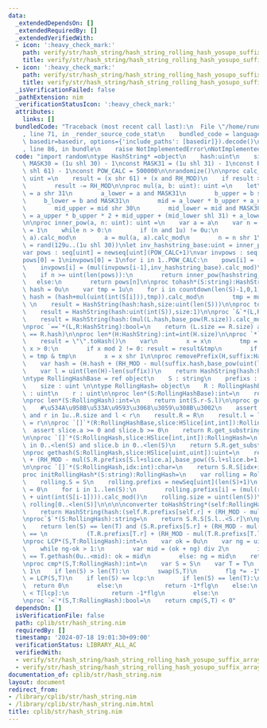 ```yaml
---
data:
  _extendedDependsOn: []
  _extendedRequiredBy: []
  _extendedVerifiedWith:
  - icon: ':heavy_check_mark:'
    path: verify/str/hash_string/hash_string_rolling_hash_yosupo_suffix_array_test.nim
    title: verify/str/hash_string/hash_string_rolling_hash_yosupo_suffix_array_test.nim
  - icon: ':heavy_check_mark:'
    path: verify/str/hash_string/hash_string_rolling_hash_yosupo_suffix_array_test.nim
    title: verify/str/hash_string/hash_string_rolling_hash_yosupo_suffix_array_test.nim
  _isVerificationFailed: false
  _pathExtension: nim
  _verificationStatusIcon: ':heavy_check_mark:'
  attributes:
    links: []
  bundledCode: "Traceback (most recent call last):\n  File \"/home/runner/.local/lib/python3.10/site-packages/onlinejudge_verify/documentation/build.py\"\
    , line 71, in _render_source_code_stat\n    bundled_code = language.bundle(stat.path,\
    \ basedir=basedir, options={'include_paths': [basedir]}).decode()\n  File \"/home/runner/.local/lib/python3.10/site-packages/onlinejudge_verify/languages/nim.py\"\
    , line 86, in bundle\n    raise NotImplementedError\nNotImplementedError\n"
  code: "import random\ntype HashString* =object\n    hash:uint\n    size:uint\nconst\
    \ MASK30 = (1u shl 30) - 1\nconst MASK31 = (1u shl 31) - 1\nconst RH_MOD = (1u\
    \ shl 61) - 1\nconst POW_CALC = 500000\n\nrandomize()\n\nproc calc_mod(x: uint):\
    \ uint =\n    result = (x shr 61) + (x and RH_MOD)\n    if result > RH_MOD:\n\
    \        result -= RH_MOD\n\nproc mul(a, b: uint): uint =\n    let\n        a_upper\
    \ = a shr 31\n        a_lower = a and MASK31\n        b_upper = b shr 31\n   \
    \     b_lower = b and MASK31\n        mid = a_lower * b_upper + a_upper * b_lower\n\
    \        mid_upper = mid shr 30\n        mid_lower = mid and MASK30\n    result\
    \ = a_upper * b_upper * 2 + mid_upper + (mid_lower shl 31) + a_lower * b_lower\n\
    \n\nproc inner_pow(a, n: uint): uint =\n    var a = a\n    var n = n\n    result\
    \ = 1\n    while n > 0:\n        if (n and 1u) != 0u:\n            result = mul(result,\
    \ a).calc_mod\n        a = mul(a, a).calc_mod\n        n = n shr 1\n\nlet hashstring_base:uint\
    \ = rand(129u..(1u shl 30))\nlet inv_hashstring_base:uint = inner_pow(hashstring_base,RH_MOD-2)\n\
    var pows : seq[uint] = newseq[uint](POW_CALC+1)\nvar invpows : seq[uint] = newseq[uint](POW_CALC+1)\n\
    pows[0] = 1\ninvpows[0] = 1\nfor i in 1..POW_CALC:\n    pows[i] = (mul(pows[i-1],hashstring_base).calc_mod)\n\
    \    invpows[i] = (mul(invpows[i-1],inv_hashstring_base).calc_mod)\n\nproc base_pow(n:uint):uint=\n\
    \    if n >= uint(len(pows)):\n        return inner_pow(hashstring_base,n)\n \
    \   else:\n        return pows[n]\n\nproc tohash*(S:string):HashString=\n    var\
    \ hash = 0u\n    var tmp = 1u\n    for i in countdown(len(S)-1,0,1):\n       \
    \ hash = (hash+mul(uint(int(S[i])),tmp)).calc_mod\n        tmp = mul(tmp,hashstring_base).calc_mod\
    \ \n    result = HashString(hash:hash,size:uint(len(S)))\n\nproc tohash*(S:char):HashString=\n\
    \    result = HashString(hash:uint(int(S)),size:1)\n\nproc `&`*(L,R:HashString):HashString=\n\
    \    result = HashString(hash:(mul(L.hash,base_pow(R.size)).calc_mod+R.hash).calc_mod,size:L.size+R.size)\n\
    \nproc `==`*(L,R:HashString):bool=\n    return (L.size == R.size) and (L.hash\
    \ == R.hash)\n\nproc len*(H:HashString):int=int(H.size)\n\nproc `*`*(H:HashString,x:int):HashString=\n\
    \    result = \"\".toHash()\n    var\n        x = x\n        tmp = H\n    while\
    \ x > 0:\n        if x mod 2 != 0: result = result&tmp\n        if x > 1: tmp\
    \ = tmp & tmp\n        x = x shr 1\n\nproc removePrefix(H,suffix:HashString):HashString=\n\
    \    var hash = (H.hash + (RH_MOD - mul(suffix.hash,base_pow(uint(len(H)-len(suffix)))).calc_mod)).calc_mod\n\
    \    var l = uint(len(H)-len(suffix))\n    return HashString(hash:hash,size:l)\n\
    \ntype RollingHashBase = ref object\n    S : string\n    prefixs : seq[uint]\n\
    \    size : uint \n\ntype RollingHash= object\n    R : RollingHashBase\n    l\
    \ : uint\n    r : uint\n\nproc len*(S:RollingHashBase):int=\n    return int(S.size)\n\
    \nproc len*(S:RollingHash):int=\n    return int(S.r-S.l)\n\nproc get_substring(R:RollingHashBase,l,r:uint):RollingHash=\n\
    \    #\u534A\u958B\u533A\u9593\u3068\u3059\u308B\u3002\n    assert l in 0u..<R.size\
    \ and r in 1u..R.size and l < r\n    result.R = R\n    result.l = l\n    result.r\
    \ = r\n\nproc `[]`*(R:RollingHashBase,slice:HSlice[int,int]):RollingHash=\n  \
    \  assert slice.a >= 0 and slice.b >= 0\n    return R.get_substring(uint(slice.a),uint(slice.b)+1)\n\
    \n\nproc `[]`*(S:RollingHash,slice:HSlice[int,int]):RollingHash=\n    assert slice.a\
    \ in 0..<len(S) and slice.b in 0..<len(S)\n    return S.R.get_substring(S.l+uint(slice.a),S.l+uint(slice.b)+1)\n\
    \nproc gethash(S:RollingHash,slice:HSlice[uint,uint]):uint=\n    return (S.R.prefixs[(S.l+slice.b+1)]\
    \ + (RH_MOD - mul(S.R.prefixs[S.l+slice.a],base_pow((S.l+slice.b+1)-(S.l+slice.a))).calc_mod)).calc_mod\n\
    \n\nproc `[]`*(S:RollingHash,idx:int):char=\n    return S.R.S[idx+int(S.l)]\n\n\
    proc initRollingHash*(S:string):RollingHash=\n    var rolling = RollingHashBase()\n\
    \    rolling.S = S\n    rolling.prefixs = newSeq[uint](len(S)+1)\n    rolling.prefixs[0]\
    \ = 0\n    for i in 1..len(S):\n        rolling.prefixs[i] = (mul(rolling.prefixs[i-1],hashstring_base)\
    \ + uint(int(S[i-1]))).calc_mod()\n    rolling.size = uint(len(S))\n    return\
    \ rolling[0..<len(S)]\n\n\n\nconverter toHashString*(self:RollingHash):HashString=\n\
    \    return HashString(hash:(self.R.prefixs[self.r] + (RH_MOD - mul(self.R.prefixs[self.l],base_pow(self.r-self.l)).calc_mod)).calc_mod,size:self.r-self.l)\n\
    \nproc`$`*(S:RollingHash):string=\n    return S.R.S[S.l..<S.r]\n\nproc `==`*(S,T:RollingHash):bool=\n\
    \    return len(S) == len(T) and (S.R.prefixs[S.r] + (RH_MOD - mul(S.R.prefixs[S.l],base_pow(S.r-S.l)).calc_mod)).calc_mod\
    \ == \n           (T.R.prefixs[T.r] + (RH_MOD - mul(T.R.prefixs[T.l],base_pow(T.r-T.l)).calc_mod)).calc_mod\n\
    \nproc LCP*(S,T:RollingHash):int=\n    var ok = 0u\n    var ng = uint(min(len(S),len(T))+1)\n\
    \    while ng-ok > 1:\n        var mid = (ok + ng) div 2\n        if S.gethash(0u..<mid)\
    \ == T.gethash(0u..<mid): ok = mid\n        else: ng = mid\n    return int(ok)\n\
    \nproc cmp*(S,T:RollingHash):int=\n    var S = S\n    var T = T\n    var flg =\
    \ 1\n    if len(S) > len(T):\n        swap(S,T)\n        flg *= -1\n    var lcp\
    \ = LCP(S,T)\n    if len(S) == lcp:\n        if len(S) == len(T):\n          \
    \  return 0\n        else:\n            return -1*flg\n    else:\n        if S[lcp]\
    \ < T[lcp]:\n            return -1*flg\n        else:\n            return flg\n\
    \nproc `<`*(S,T:RollingHash):bool=\n    return cmp(S,T) < 0"
  dependsOn: []
  isVerificationFile: false
  path: cplib/str/hash_string.nim
  requiredBy: []
  timestamp: '2024-07-18 19:01:30+09:00'
  verificationStatus: LIBRARY_ALL_AC
  verifiedWith:
  - verify/str/hash_string/hash_string_rolling_hash_yosupo_suffix_array_test.nim
  - verify/str/hash_string/hash_string_rolling_hash_yosupo_suffix_array_test.nim
documentation_of: cplib/str/hash_string.nim
layout: document
redirect_from:
- /library/cplib/str/hash_string.nim
- /library/cplib/str/hash_string.nim.html
title: cplib/str/hash_string.nim
---
```

